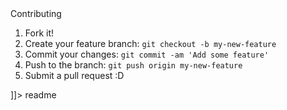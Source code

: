 <snippet>
  <content><![CDATA[
# ${1:Game Of Death Dashboard}
Dashboard created using data from https://www.kaggle.com/mylesoneill/game-of-thrones. Interactive charts and graph created using CrossFilter.js DS.js and D3.js. Deployed working version can be found @ https://mighty-scrubland-92918.herokuapp.com

## Contributing
1. Fork it!
2. Create your feature branch: `git checkout -b my-new-feature`
3. Commit your changes: `git commit -am 'Add some feature'`
4. Push to the branch: `git push origin my-new-feature`
5. Submit a pull request :D

]]></content>
  <tabTrigger>readme</tabTrigger>
</snippet>